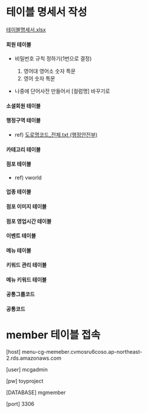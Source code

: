 # 테이블 명세서 작성
[테이블명세서.xlsx](https://github.com/woorung/document/tree/master/01.%ED%9A%8C%EC%9D%98%EB%A1%9D/5%EC%A3%BC%EC%B0%A8)

#### 회원 테이블
-   비밀번호 규칙 정하기(1번으로 결정) 
	1. 영어대 영어소 숫자 특문 
	2. 영어 숫자 특문
 
-   나중에 단어사전 만들어서 [컬럼명] 바꾸기로
    
#### 소셜회원 테이블

#### 행정구역 테이블
-   ref) [도로명코드_전체.txt (행정안전부)](/01.회의록/5주차/도로명코드_전체.7z)

#### 카테고리 테이블
    
#### 점포 테이블
-   ref) vworld
    
#### 업종 테이블
    
#### 점포 이미지 테이블
    
#### 점포 영업시간 테이블
    
#### 이벤트 테이블
    
#### 메뉴 테이블
    
#### 키워드 관리 테이블
    
#### 메뉴 키워드 테이블
    
#### 공통그룹코드
    
#### 공통코드
    

# member 테이블 접속 
[host]
menu-cg-memeber.cvmosru6coso.ap-northeast-2.rds.amazonaws.com

[user]
mcgadmin

[pw]
toyproject

[DATABASE]
mgmember

[port]
3306
